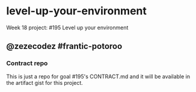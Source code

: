# level-up-your-environment
Week 18 project: #195 Level up your environment

## @zezecodez #frantic-potoroo

### Contract repo
This is just a repo for goal #195's CONTRACT.md and it will be available in the artifact gist for this project.

